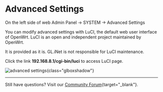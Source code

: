 # Advanced Settings

On the left side of web Admin Panel -> SYSTEM -> Advanced Settings

You can modify advanced settings with LuCI, the default web user interface of OpenWrt. LuCI is an open and independent project maintained by OpenWrt.

It is provided as it is. GL.iNet is not responsible for LuCI maintenance.

Click the link **192.168.8.1/cgi-bin/luci** to access LuCI page.

![advanced settings](https://static.gl-inet.com/docs/router/en/4/tutorials/advanced_settings/advanced_settings.png){class="glboxshadow"}

---

Still have questions? Visit our [Community Forum](https://forum.gl-inet.com){target="_blank"}.
